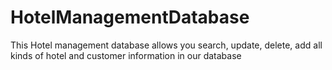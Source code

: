 # HotelManagementDatabase
This Hotel management database allows you search, update, delete, add all kinds of hotel and customer information in our database
